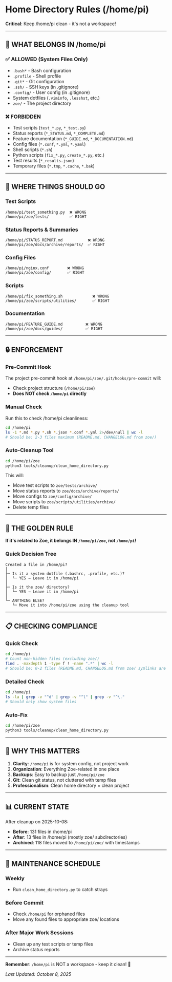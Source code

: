 # Home Directory Rules (/home/pi)

**Critical**: Keep /home/pi clean - it's not a workspace!

---

## 🚨 WHAT BELONGS IN /home/pi

### ✅ ALLOWED (System Files Only)
- `.bash*` - Bash configuration
- `.profile` - Shell profile  
- `.git*` - Git configuration
- `.ssh/` - SSH keys (in .gitignore)
- `.config/` - User config (in .gitignore)
- System dotfiles (`.viminfo`, `.lesshst`, etc.)
- `zoe/` - The project directory

### ❌ FORBIDDEN
- Test scripts (`test_*.py`, `*_test.py`)
- Status reports (`*_STATUS.md`, `*_COMPLETE.md`)
- Feature documentation (`*_GUIDE.md`, `*_DOCUMENTATION.md`)
- Config files (`*.conf`, `*.yml`, `*.yaml`)
- Shell scripts (`*.sh`)
- Python scripts (`fix_*.py`, `create_*.py`, etc.)
- Test results (`*_results.json`)
- Temporary files (`*.tmp`, `*.cache`, `*.bak`)

---

## 📁 WHERE THINGS SHOULD GO

### Test Scripts
```
/home/pi/test_something.py  ❌ WRONG
/home/pi/zoe/tests/         ✅ RIGHT
```

### Status Reports & Summaries
```
/home/pi/STATUS_REPORT.md           ❌ WRONG
/home/pi/zoe/docs/archive/reports/  ✅ RIGHT
```

### Config Files
```
/home/pi/nginx.conf        ❌ WRONG
/home/pi/zoe/config/       ✅ RIGHT
```

### Scripts
```
/home/pi/fix_something.sh             ❌ WRONG
/home/pi/zoe/scripts/utilities/       ✅ RIGHT
```

### Documentation
```
/home/pi/FEATURE_GUIDE.md          ❌ WRONG
/home/pi/zoe/docs/guides/          ✅ RIGHT
```

---

## 🔒 ENFORCEMENT

### Pre-Commit Hook
The project pre-commit hook at `/home/pi/zoe/.git/hooks/pre-commit` will:
- Check project structure (`/home/pi/zoe`)
- **Does NOT check `/home/pi` directly**

### Manual Check
Run this to check /home/pi cleanliness:
```bash
cd /home/pi
ls -1 *.md *.py *.sh *.json *.conf *.yml 2>/dev/null | wc -l
# Should be: 2-3 files maximum (README.md, CHANGELOG.md from zoe/)
```

### Auto-Cleanup Tool
```bash
cd /home/pi/zoe
python3 tools/cleanup/clean_home_directory.py
```

This will:
- Move test scripts to `zoe/tests/archive/`
- Move status reports to `zoe/docs/archive/reports/`
- Move configs to `zoe/config/archive/`
- Move scripts to `zoe/scripts/utilities/archive/`
- Delete temp files

---

## 🎯 THE GOLDEN RULE

**If it's related to Zoe, it belongs IN `/home/pi/zoe`, not `/home/pi`!**

### Quick Decision Tree

```
Created a file in /home/pi?
│
├─ Is it a system dotfile (.bashrc, .profile, etc.)?
│  └─ YES → Leave it in /home/pi
│
├─ Is it the zoe/ directory?
│  └─ YES → Leave it in /home/pi
│
└─ ANYTHING ELSE?
   └─ Move it into /home/pi/zoe using the cleanup tool
```

---

## 📋 CHECKING COMPLIANCE

### Quick Check
```bash
cd /home/pi
# Count non-hidden files (excluding zoe/)
find . -maxdepth 1 -type f ! -name ".*" | wc -l
# Should be: 0-2 files (README.md, CHANGELOG.md from zoe/ symlinks are OK)
```

### Detailed Check
```bash
cd /home/pi
ls -la | grep -v "^d" | grep -v "^l" | grep -v "^\."
# Should only show system files
```

### Auto-Fix
```bash
cd /home/pi/zoe
python3 tools/cleanup/clean_home_directory.py
```

---

## 🚨 WHY THIS MATTERS

1. **Clarity**: `/home/pi` is for system config, not project work
2. **Organization**: Everything Zoe-related in one place
3. **Backups**: Easy to backup just `/home/pi/zoe`
4. **Git**: Clean git status, not cluttered with temp files
5. **Professionalism**: Clean home directory = clean project

---

## 📊 CURRENT STATE

After cleanup on 2025-10-08:
- **Before**: 131 files in /home/pi
- **After**: 13 files in /home/pi (mostly zoe/ subdirectories)
- **Archived**: 118 files moved to `/home/pi/zoe/` with timestamps

---

## 🔄 MAINTENANCE SCHEDULE

### Weekly
- Run `clean_home_directory.py` to catch strays

### Before Commit
- Check `/home/pi` for orphaned files
- Move any found files to appropriate zoe/ locations

### After Major Work Sessions
- Clean up any test scripts or temp files
- Archive status reports

---

**Remember**: `/home/pi` is NOT a workspace - keep it clean! 🧹

*Last Updated: October 8, 2025*

